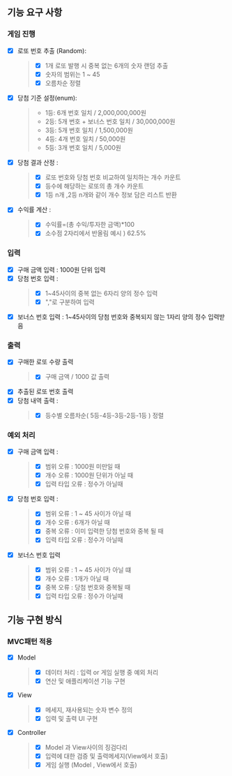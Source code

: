 ## 기능 요구 사항
### 게임 진행
- [X] 로또 번호 추출 (Random):
    > - [X] 1개 로또 발행 시 중복 없는 6개의 숫자 랜덤 추출
    > - [X] 숫자의 범위는 1 ~ 45
    > - [X] 오름차순 정렬
- [X] 당첨 기준 설정(enum):
    > - 1등: 6개 번호 일치 / 2,000,000,000원
    > - 2등: 5개 번호 + 보너스 번호 일치 / 30,000,000원
    > - 3등: 5개 번호 일치 / 1,500,000원
    > - 4등: 4개 번호 일치 / 50,000원
    > - 5등: 3개 번호 일치 / 5,000원
- [X] 당첨 결과 산정 :
    > - [X] 로또 번호와 당첨 번호 비교하여 일치하는 개수 카운트
    > - [X] 등수에 해당하는 로또의 총 개수 카운트 
    > - [X] 1등 n개 ,2등 n개와 같이 개수 정보 담은 리스트 반환
- [X] 수익률 계산 : 
    > - [X] 수익률=(총 수익/투자한 금액)*100
    > - [X] 소수점 2자리에서 반올림 예시 ) 62.5%

### 입력
- [X] 구매 금액 입력 : 1000원 단위 입력
- [X] 당첨 번호 입력 :
  > - [X] 1~45사이의 중복 없는 6자리 양의 정수 입력
  > - [X] ","로 구분하여 입력 
- [X] 보너스 번호 입력 : 1~45사이의 당첨 번호와 중복되지 않는 1자리 양의 정수 입력받음

### 출력
- [X] 구매한 로또 수량 출력
  > - [X] 구매 금액 / 1000 값 출력
- [X] 추출된 로또 번호 출력 
- [X] 당첨 내역 출력 :
  > - [X] 등수별 오름차순( 5등-4등-3등-2등-1등 ) 정렬 

### 예외 처리 
- [X] 구매 금액 입력 : 
  > - [X] 범위 오류 : 1000원 미만일 때
  > - [X] 개수 오류 : 1000원 단위가 아닐 때
  > - [X] 입력 타입 오류 : 정수가 아닐때
- [X] 당첨 번호 입력 : 
  > - [X] 범위 오류 : 1 ~ 45 사이가 아닐 때
  > - [X] 개수 오류 : 6개가 아닐 때
  > - [X] 중복 오류 : 이미 입력한 당첨 번호와 중복 될 때
  > - [X] 입력 타입 오류 : 정수가 아닐때
- [X] 보너스 번호 입력
  > - [X] 범위 오류 : 1 ~ 45 사이가 아닐 떄
  > - [X] 개수 오류 : 1개가 아닐 때
  > - [X] 중복 오류 : 당첨 번호와 중복될 때
  > - [X] 입력 타입 오류 : 정수가 아닐때

## 기능 구현 방식

### MVC패턴 적용
- [X] Model 
  > - [X] 데이터 처리 : 입력 or 게임 실행 중 예외 처리 
  > - [X] 연산 및 애플리케이션 기능 구현
- [X] View
  > - [X] 메세지, 재사용되는 숫자 변수 정의 
  > - [X] 입력 및 출력 UI 구현
- [X] Controller
  > - [X] Model 과 View사이의 징검다리
  > - [X] 입력에 대한 검증 및 출력메세지(View에서 호출)
  > - [X] 게임 실행 (Model , View에서 호출)
